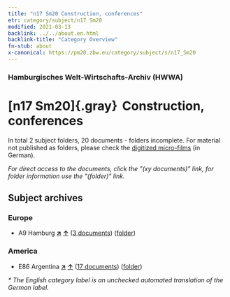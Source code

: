 ```yaml
---
title: "n17 Sm20 Construction, conferences"
etr: category/subject/n17 Sm20
modified: 2021-03-13
backlink: ../../about.en.html
backlink-title: "Category Overview"
fn-stub: about
x-canonical: https://pm20.zbw.eu/category/subject/s/n17_Sm20
---
```


### Hamburgisches Welt-Wirtschafts-Archiv (HWWA)
# [n17 Sm20]{.gray}&#8201; Construction, conferences&#160; 





In total 2 subject folders, 20 documents - folders incomplete.
For material not published as folders, please check the [digitized micro-films](/film/h1_sh.de.html) (in German).

_For direct access to the documents, click the "(xy documents)" link, for folder information use the "(folder)" link._

## Subject archives



### Europe

- A9 Hamburg [**&nearr;**](../../../geo/i/140905/about.en.html "Hamburg (all folders)") [**&uarr;**](../../../geo/about.en.html#A9 "Country category system") (<a href="https://pm20.zbw.eu/dfgview/sh/140905,182080" title="about: Hamburg : Construction, conferences" target="_blank">3 documents</a>) ([folder](../../../../folder/sh/1409xx/140905/1820xx/182080/about.en.html))

### America

- E86 Argentina [**&nearr;**](../../../geo/i/141692/about.en.html "Argentina (all folders)") [**&uarr;**](../../../geo/about.en.html#E86 "Country category system") (<a href="https://pm20.zbw.eu/dfgview/sh/141692,182080" title="about: Argentina : Construction, conferences" target="_blank">17 documents</a>) ([folder](../../../../folder/sh/1416xx/141692/1820xx/182080/about.en.html))


_* The English category label is an unchecked automated translation of the German label._

